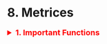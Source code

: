 # 8. Metrices

<details><summary style='font-size:18px;color:red'> <b>1. Important Functions</b></summary>
<p>
```
# This function plots the confusion matrices given y_i, y_i_hat.
# NOTE: make sure the predicted labels are NOT probabilities.
# predicted_y =np.argmax(test_predicted_y, axis=1)
# plot_confusion_matrix(y_test, predicted_y+1)
def plot_confusion_matrix(y_test, y_pred):
  C = confusion_matrix(y_test, y_pred)
  A = (((C.T)/(C.sum(axis=1))).T)
  B = (C/C.sum(axis=0))

  liOfMat    = [C, B, A]
  liOfTitles = ['Confusion Matrix', 'Precision Matrix (Column Sum = 1)', 'Recall Matrix (Row sum = 1)']
  labels = [1, 2, 3, 4, 5, 6, 7, 8, 9]  # Change this based on problem.

  # Representing matrices in heatmap format.  
  for i, mat in enumerate(liOfMat):
    plt.figure(figsize=(20, 7))
    sns.heatmap(mat, annot=True, cmap='viridis', fmt='.3f', xticklabels=labels, yticklabels=labels)
    plt.xlabel('Predicted Class')
    plt.ylabel('Original Class')
    plt.title(liOfTitles[i])
    plt.show(
```
</p></details>


<details><summary> <b>Accuracy Score</b></summary><p>
```
accuracy = model.score(y_test, y_pred)
```
</p></details>

<details><summary> <b>Confusion Matrix</b> </summary><p>
```
pd.crosstab(y_test, y_pred, rownames=['True'], colnames=['Predicted'], margins=True)

# Another way with Background
pd.crosstab(data.Pclass,data.Survived,margins=True).style.background_gradient(cmap='summer_r')
```
```
from sklearn.metrics import confusion_matrix

sns.heatmap(confusion_matrix(y_test, y_pred), cmap='viridis', annot=True)
```
</p></details>

<details><summary> <b>Classification Report</b> </summary><p>
```
from sklearn.metrics import classification_report
print(classification_report(y_test, y_pred))
```
</p></details>

<details><summary> <b>Ploting the ROC Curve</b> </summary><p>
```
# Extract the prediction probabilities
y_pred_proba = knn.predict_proba(X_test)[:, 1]

# Calculate the roc_curve
from sklearn.metrics import roc_curve
fpr, tpr, thresholds = roc_curve(y_test, y_pred_proba)

# Generate the plot
plt.plot([0, 1], [0, 1], 'k--')
plt.plot(fpr, tpr, label='knn')
plt.xlabel('fpr')
plt.ylabel('tpr')
plt.title('KNN (n_neighbors = 16) ROC Curve')
```
</p></details>

<details><summary> <b>ROC Area Under Curve (AUC)</b> </summary><p>
```
from sklearn.metrics import roc_auc_score

print('{:.2f}'.format(roc_auc_score(y_test, y_pred_proba)*100))
```
</p>
</details>

<details><summary> <b>Confidance Interval</b> </summary><p>
```
from scipy import stats

confidence = 0.95

squared_errors = (final_predictions - y_test) ** 2

np.sqrt(stats.t.interval(confidence, len(squared_errors) - 1, loc=squared_errors.mean(), scale=stats.sem(squared_errors)))

### Returns
#array([45685.10470776, 49691.25001878])
```
</p></details>

<details><summary> <b>Precision</b> </summary><p>
<p><b>Precision</b> is simply the accuracy of the positive predictions.</p>
```
from sklearn.metrics import precision_score

precision_score(y_train_5, y_train_pred)
```
</p></details>

<details><summary> <b>Recall</b> </summary><p>
```
from sklearn.metrics import recall_score

recall_score(y_train_5, y_train_pred)
```
</p></details>

<details><summary> <b>F1 Score</b> </summary><p>
```
from sklearn.metrics import f1_score

f1_score(y_train_5, y_train_pred)
```
</p></details>

<details><summary> Plot <b>Precision and Recall </b> Vs <b>Thresholds</b></summary><p>
<h4>1. Calculate the decision function for the dataset.</h4>
```
y_scores = cross_val_predict(sgd_clf, X_train, y_train_5, cv=3, method="decision_function")
```
<h4>2. Get the precisions, recalls and thresholds</h4>
```
from sklearn.metrics import precision_recall_curve

precisions, recalls, thresholds = precision_recall_curve(y_train_5, y_scores)
```

<h4>3. Plot it, and take the best threshold</h4>
```
def plot_precision_recall_vs_threshold(precisions, recalls, thresholds):
    plt.figure(figsize=(10, 6))
    plt.plot(thresholds, precisions[:-1], "b--", label="Precision")
    plt.plot(thresholds, recalls[:-1], "g-", label="Recall")
    plt.legend(); plt.grid()
    plt.xlabel("Thresholds")
    
plot_precision_recall_vs_threshold(precisions, recalls, thresholds)
```
</p></details>

<details><summary> Plot <b>Precision</b> Vs. <b>Recal</b> </summary><p>
<p><b>NOTE:</b> We prefer PR curve whenever the positive class is rare or when you care more about the <b>false positive</b> than the <b>false negative</b>, otherwise use ROC curve.</p>
<h4>1. Calculate the decision function for the dataset.</h4>
```
y_scores = cross_val_predict(sgd_clf, X_train, y_train_5, cv=3, method="decision_function")
```
<h4>2. Get the precisions, recalls and thresholds</h4>
```
from sklearn.metrics import precision_recall_curve

precisions, recalls, thresholds = precision_recall_curve(y_train_5, y_scores)
```

<h4>3. Plot the precisions vs. recall</h4>
```
plt.figure(figsize=(10, 6))
plt.plot(recalls, precisions)
plt.grid()
plt.xlabel("Recall")
plt.ylabel("Precision")
plt.title("Precision vs. Recall", size=20, y=1.05)
```

<h4>4. Choose the threshold based on your business case.</h4>
```
threshold_90_precision = thresholds[np.argmax(precisions >= .9)]
y_train_pred_90 = (y_scores >= threshold_90_precision)

precision_score(y_train_5, y_train_pred_90),\
recall_score(y_train_5, y_train_pred_90)

# (0.9000345901072293, 0.4799852425751706)
```

</p></details>

- Mean Absolute Error (Regression).
- Mean Squared Error (Regression).
- Square Root Mean Square Error (Regression).